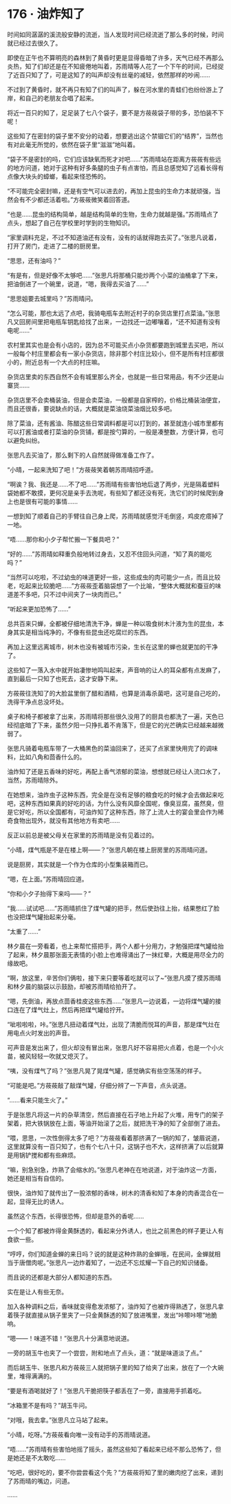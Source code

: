 # 176 · 油炸知了

时间如同潺潺的溪流般安静的流逝，当人发现时间已经流逝了那么多的时候，时间就已经过去很久了。

即使在正午也不算明亮的森林到了黄昏时更是显得昏暗了许多，天气已经不再那么炎热，知了们却还是在不知疲倦地叫着，苏雨晴等人花了一个下午的时间，已经捉了近百只知了了，可是这知了的叫声却没有丝毫的减轻，依然那样的吵闹……

不过到了黄昏时，就不再只有知了们的叫声了，躲在河水里的青蛙们也纷纷游上了岸，和自己的老朋友合唱了起来。

将近一百只的知了，足足装了七八个袋子，要不是方莜莜袋子带的多，恐怕装不下呢！

这些知了在密封的袋子里不安分的动着，想要逃出这个禁锢它们的“结界”，当然也有对此毫无所觉的，依然在袋子里“滋滋”地叫着。

“袋子不是密封的吗，它们应该缺氧而死才对吧……”苏雨晴站在距离方莜莜有些远的地方问道，她对于这种有好多条腿的虫子有点害怕，而且总感觉知了远看长得有点像大块头的蟑螂，看起来怪恐怖的。

“不可能完全密封嘛，还是有空气可以进去的，再加上昆虫的生命力本就顽强，当然会有不少都还活着啦。”方莜莜微笑着回答道。

“也是……昆虫的结构简单，越是结构简单的生物，生命力就越是强。”苏雨晴点了点头，想起了自己在学校里时学到的生物知识。

“家里调料充足，不过不知道油还有没有，没有的话就得跑去买了。”张思凡说着，打开了房门，走进了二楼的厨房里。

“思思，还有油吗？”

“有是有，但是好像不太够吧……”张思凡将那桶只能炒两个小菜的油桶拿了下来，把油倒进了一个碗里，说道，“嗯，我得去买油了……”

“思思姐要去城里吗？”苏雨晴问。

“怎么可能，那也太远了点吧，我骑电瓶车去附近村子的杂货店里打点菜油。”张思凡又回房间里把电瓶车钥匙给找了出来，一边找还一边嘟嚷着，“还不知道有没有电呢……”

农村里其实也是会有小店的，因为总不可能买点小杂货都要跑到城里去买吧，所以一般每个村庄里都会有一家小杂货店，除非那个村庄比较小，但不是所有村庄都很小的，附近总有一个大点的村庄嘛。

杂货店里卖的东西自然不会有城里那么齐全，也就是一些日常用品，有不少还是山寨货……

杂货店里不会卖桶装油，但是会卖菜油，一般都是自家榨的，价格比桶装油便宜，而且还很香，要说缺点的话，大概就是菜油烧菜油烟比较多吧。

除了菜油，还有酱油、陈醋这些日常调料都是可以打到的，甚至就连小城市里都有可以打酱油或者打菜油的杂货铺，都是按勺算的，一般是凑整数，方便计算，也可以避免纠纷。

张思凡去买油了，那么剩下的人自然就得做准备工作了。

“小晴，一起来洗知了吧！”方莜莜笑着朝苏雨晴招呼道。

“啊诶？我、我还是……不了吧……”苏雨晴有些害怕地后退了两步，光是隔着塑料袋她都不敢摸，更何况是亲手去洗呢，有些知了都还没有死，洗它们的时候爬到身上也是很有可能的事情……

一想到知了顺着自己的手臂往自己身上爬，苏雨晴就感觉汗毛倒竖，鸡皮疙瘩掉了一地。

“唔……那你和小夕子帮忙搬一下餐具吧？”

“好的……”苏雨晴如释重负般地转过身去，又忍不住回头问道，“知了真的能吃吗？”

“当然可以吃啦，不过幼虫的味道更好一些，这些成虫的肉可能少一点，而且比较老，吃起来比较脆吧……”方莜莜歪着脑袋想了一个比喻，“整体大概就和蚕豆的味道差不多吧，只不过中间夹了一块肉而已。”

“听起来更加恐怖了……”

总共百来只蝉，全都被仔细地清洗干净，蝉是一种以吸食树木汁液为生的昆虫，本身其实是相当纯净的，不像有些昆虫还吃腐烂的东西。

再加上这里远离城市，树木也没有被城市污染，生长在这里的蝉也就更加的干净了。

这些知了一落入水中就开始凄惨地鸣叫起来，声音响的让人的耳朵都有点发麻了，直到最后一只知了也死去，这才安静下来。

方莜莜往洗知了的大脸盆里倒了醋和酒精，也算是消毒杀菌吧，这可是自己吃的，洗得干净点总没坏处。

桌子和椅子都被拿了出来，苏雨晴将那些很久没用了的厨具也都洗了一遍，天色已经彻底暗了下来，虽然夕阳一只挣扎着不肯落下，但是它的光芒确实已经越来越微弱了。

张思凡骑着电瓶车带了一大桶黑色的菜油回来了，还买了点家里快用完了的调味料，比如八角和茴香什么的。

油炸知了还是五香味的好吃，再配上香气浓郁的菜油，想想就已经让人流口水了，当然，苏雨晴除外。

在她想来，油炸虫子这种东西，完全是在没有足够的粮食吃的时候才会去做起来吃吧，这种东西如果真的好吃的话，为什么没有风靡全国呢，像臭豆腐，虽然臭，但是它好吃，所以全国都有，可油炸知了这种东西，除了上流人士的宴会里会作为稀奇食物出现外，就没有其他地方有卖吧……

反正以前总是被父母关在家里的苏雨晴是没有见着过的。

“小晴，煤气瓶是不是在楼上啊——？”张思凡朝在楼上厨房里的苏雨晴问道。

说是厨房，其实就是一个作为仓库的小型集装箱而已。

“嗯，在上面。”苏雨晴回应道。

“你和小夕子抬得下来吗——？”

“我……试试吧……”苏雨晴抓住了煤气罐的把手，然后使劲往上抬，结果憋红了脸也没把煤气罐抬起来分毫。

“太重了……”

林夕晨在一旁看着，也上来帮忙搭把手，两个人都十分用力，才勉强把煤气罐给抬了起来，林夕晨那张面无表情的小脸上也难得涌出了一抹红晕，大概是用尽全力的缘故吧。

“啊，放这里，辛苦你们俩啦，接下来只要等着吃就可以了~”张思凡摸了摸苏雨晴和林夕晨的脑袋以示鼓励，却被苏雨晴给拍开了。

“嗯，先倒油，再放点茴香桂皮这些东西……”张思凡一边说着，一边将煤气罐的接口连在了煤气灶上，然后再把煤气罐给拧开。

“呲啦啦啦，咔。”张思凡扭动着煤气灶，出现了清脆而悦耳的声音，那是煤气灶在用电点火时发出的声音。

可声音是发出来了，但火却没有冒出来，张思凡好不容易把火点着，也是一个小火苗，被风轻轻一吹就又熄灭了。

“咦，没有煤气了吗？”张思凡晃了晃煤气罐，感觉确实有些空荡荡的样子。

“可能是吧。”方莜莜敲了敲煤气罐，仔细分辨了一下声音，点头说道。

“……看来只能生火了。”

于是张思凡将这一片的杂草清空，然后直接在石子地上升起了火堆，用专门的架子架着，把大铁锅放在上面，等油开始滚了之后，就把洗干净的知了全部倒了进去。

“喂，思思，一次性倒得太多了吧？”方莜莜看着那挤满了一锅的知了，皱眉说道，这里就算没有一百只知了，也有个七八十只，这锅子也不大，这样挤满了以后就算是用锅铲搅和都有些麻烦。

“嘛，别急别急，炸熟了会缩水的。”张思凡老神在在地说道，对于油炸这一方面，她还是相当有自信的。

很快，油炸知了就传出了一股浓郁的香味，树木的清香和知了本身的肉香混合在一起，显得无比的诱人。

虽然这个东西，长得很恐怖，但却是意外的香呢……

一个个知了都被炸得金黄酥透的，看起来分外诱人，也比之前黑色的样子更让人有食欲一些。

“哼哼，你们知道金蝉的来日吗？说的就是这种炸熟的金蝉哦，在民间，金蝉就相当于唐僧肉呢。”张思凡一边炸着知了，一边还不忘炫耀一下自己的知识储备。

而且说的还都是大部分人都知道的东西。

实在是让人有些无奈。

加入各种调料之后，香味就变得愈发浓郁了，油炸知了也被炸得熟透了，张思凡拿着筷子就直接从锅子里夹了一只金黄酥透的知了放进嘴里，发出“咔嚓咔嚓”地脆响。

“嗯——！味道不错！”张思凡十分满意地说道。

一旁的胡玉牛也夹了一个尝尝，附和地点了点头，道：“就是味道淡了点。”

而后胡玉牛、张思凡和方莜莜三人就把锅子里的知了给夹了出来，放在了一个大碗里，堆得满满的。

“要是有酒喝就好了！”张思凡干脆把筷子都丢在了一旁，直接用手抓着吃。

“冰箱里不是有吗？”胡玉牛问。

“对哦，我去拿。”张思凡立马站了起来。

“小晴，吃呀。”方莜莜看向唯一没有动手的苏雨晴说道。

“唔……”苏雨晴有些害怕地摇了摇头，虽然这些知了看起来已经不那么恐怖了，但是她还是不太敢吃……

“吃吧，很好吃的，要不你尝尝看这个先？”方莜莜将知了里的嫩肉挖了出来，递到了苏雨晴的嘴边，问道。

……
